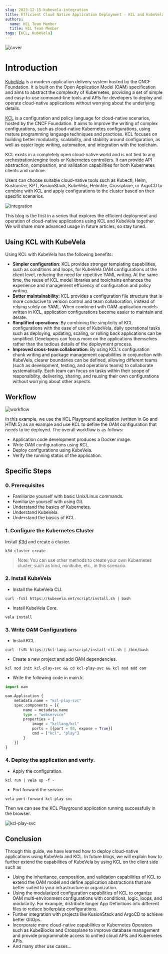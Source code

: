 ```yaml
---
slug: 2023-12-15-kubevela-integration
title: Efficient Cloud Native Application Deployment - KCL and KubeVela Integration Quick Guide
authors:
  name: KCL Team Member
  title: KCL Team Member
tags: [KCL, KubeVela]
---
```


![cover](/img/blog/2023-12-15-kubevela-integration/cover.png)

# Introduction

[KubeVela](https://kubevela.net/) is a modern application delivery system hosted by the CNCF Foundation. It is built on the Open Application Model (OAM) specification and aims to abstract the complexity of Kubernetes, providing a set of simple and easy-to-use command-line tools and APIs for developers to deploy and operate cloud-native applications without worrying about the underlying details.

[KCL](https://kcl-lang.io) is a configuration and policy language for cloud-native scenarios, hosted by the CNCF Foundation. It aims to improve the writing of complex configurations, such as cloud-native Kubernetes configurations, using mature programming language techniques and practices. KCL focuses on building better modularity, scalability, and stability around configuration, as well as easier logic writing, automation, and integration with the toolchain.

KCL exists in a completely open cloud-native world and is not tied to any orchestration/engine tools or Kubernetes controllers. It can provide API abstraction, composition, and validation capabilities for both Kubernetes clients and runtime.

Users can choose suitable cloud-native tools such as Kubectl, Helm, Kustomize, KPT, KusionStack, KubeVela, Helmfile, Crossplane, or ArgoCD to combine with KCL and apply configurations to the cluster based on their specific scenarios.

![integration](/img/blog/2023-12-15-kubevela-integration/integration.png)

This blog is the first in a series that explores the efficient deployment and operation of cloud-native applications using KCL and KubeVela together. We will share more advanced usage in future articles, so stay tuned.

## Using KCL with KubeVela

Using KCL with KubeVela has the following benefits:

- **Simpler configuration**: KCL provides stronger templating capabilities, such as conditions and loops, for KubeVela OAM configurations at the client level, reducing the need for repetitive YAML writing. At the same time, the reuse of KCL model libraries and toolchains enhances the experience and management efficiency of configuration and policy writing.
- **Better maintainability**: KCL provides a configuration file structure that is more conducive to version control and team collaboration, instead of relying solely on YAML. When combined with OAM application models written in KCL, application configurations become easier to maintain and iterate.
- **Simplified operations**: By combining the simplicity of KCL configurations with the ease of use of KubeVela, daily operational tasks such as deploying, updating, scaling, or rolling back applications can be simplified. Developers can focus more on the applications themselves rather than the tedious details of the deployment process.
- **Improved cross-team collaboration**: By using KCL's configuration chunk writing and package management capabilities in conjunction with KubeVela, clearer boundaries can be defined, allowing different teams (such as development, testing, and operations teams) to collaborate systematically. Each team can focus on tasks within their scope of responsibility, delivering, sharing, and reusing their own configurations without worrying about other aspects.

## Workflow

![workflow](/img/blog/2023-12-15-kubevela-integration/workflow.png)

In this example, we use the KCL Playground application (written in Go and HTML5) as an example and use KCL to define the OAM configuration that needs to be deployed. The overall workflow is as follows:

- Application code development produces a Docker image.
- Write OAM configurations using KCL.
- Deploy configurations using KubeVela.
- Verify the running status of the application.

## Specific Steps

### 0. Prerequisites

- Familiarize yourself with basic Unix/Linux commands.
- Familiarize yourself with using Git.
- Understand the basics of Kubernetes.
- Understand KubeVela.
- Understand the basics of KCL.

### 1. Configure the Kubernetes Cluster

Install [K3d](https://github.com/k3d-io/k3d) and create a cluster.

```shell
k3d cluster create
```

> Note: You can use other methods to create your own Kubernetes cluster, such as kind, minikube, etc., in this scenario.

### 2. Install KubeVela

- Install the KubeVela CLI.

```shell
curl -fsSl https://kubevela.net/script/install.sh | bash
```

- Install KubeVela Core.

```shell
vela install
```

### 3. Write OAM Configurations

- Install KCL.

```shell
curl -fsSL https://kcl-lang.io/script/install-cli.sh | /bin/bash
```

- Create a new project and add OAM dependencies.

```shell
kcl mod init kcl-play-svc && cd kcl-play-svc && kcl mod add oam
```

- Write the following code in main.k.

```python
import oam

oam.Application {
    metadata.name = "kcl-play-svc"
    spec.components = [{
        name = metadata.name
        type = "webservice"
        properties = {
            image = "kcllang/kcl"
            ports = [{port = 80, expose = True}]
            cmd = ["kcl", "play"]
        }
    }]
}
```

### 4. Deploy the application and verify.

- Apply the configuration.

```shell
kcl run | vela up -f -
```

- Port forward the service.

```shell
vela port-forward kcl-play-svc
```

Then we can see the KCL Playground application running successfully in the browser.

![kcl-play-svc](/img/blog/2023-12-15-kubevela-integration/kcl-play-svc.png)

## Conclusion

Through this guide, we have learned how to deploy cloud-native applications using KubeVela and KCL. In future blogs, we will explain how to further extend the capabilities of KubeVela by using KCL on the client side such as

- Using the inheritance, composition, and validation capabilities of KCL to extend the OAM model and define application abstractions that are better suited to your infrastructure or organization.
- Using the modularized configuration capabilities of KCL to organize OAM multi-environment configurations with conditions, logic, loops, and modularity. For example, distribute longer App Definitions into different files to reduce boilerplate configurations.
- Further integration with projects like KusionStack and ArgoCD to achieve better GitOps.
- Incorporate more cloud-native capabilities or Kubernetes Operators such as KubeBlocks and Crossplane to improve database management and provide programmable access to unified cloud APIs and Kubernetes APIs.
- And many other use cases...
